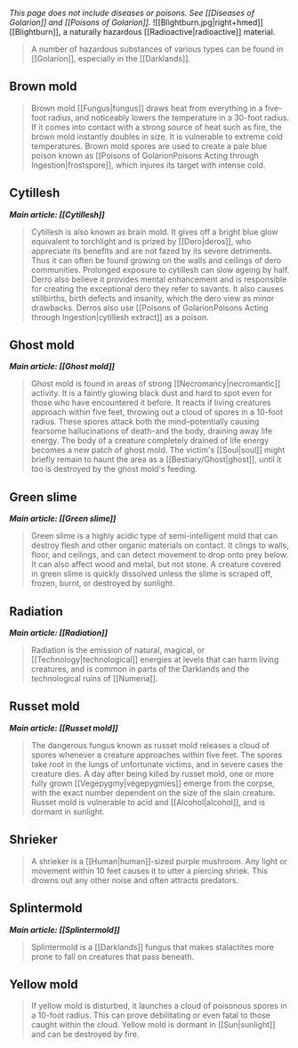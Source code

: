 *This page does not include diseases or poisons. See [[Diseases of Golarion]] and [[Poisons of Golarion]].*
![[Blightburn.jpg|right+hmed]] 
 [[Blightburn]], a naturally hazardous [[Radioactive|radioactive]] material.
> A number of hazardous substances of various types can be found in [[Golarion]], especially in the [[Darklands]].



## Brown mold

> Brown mold [[Fungus|fungus]] draws heat from everything in a five-foot radius, and noticeably lowers the temperature in a 30-foot radius. If it comes into contact with a strong source of heat such as fire, the brown mold instantly doubles in size. It is vulnerable to extreme cold temperatures.
> Brown mold spores are used to create a pale blue poison known as [[Poisons of GolarionPoisons Acting through Ingestion|frostspore]], which injures its target with intense cold.


## Cytillesh

***Main article: [[Cytillesh]]***
> Cytillesh is also known as brain mold. It gives off a bright blue glow equivalent to torchlight and is prized by [[Dero|deros]], who appreciate its benefits and are not fazed by its severe detriments. Thus it can often be found growing on the walls and ceilings of dero communities.
> Prolonged exposure to cytillesh can slow ageing by half. Derro also believe it provides mental enhancement and is responsible for creating the exceptional dero they refer to savants. It also causes stillbirths, birth defects and insanity, which the dero view as minor drawbacks.
> Derros also use [[Poisons of GolarionPoisons Acting through Ingestion|cytillesh extract]] as a poison.


## Ghost mold

***Main article: [[Ghost mold]]***
> Ghost mold is found in areas of strong [[Necromancy|necromantic]] activity. It is a faintly glowing black dust and hard to spot even for those who have encountered it before.
> It reacts if living creatures approach within five feet, throwing out a cloud of spores in a 10-foot radius. These spores attack both the mind–potentially causing fearsome hallucinations of death-and the body, draining away life energy.
> The body of a creature completely drained of life energy becomes a new patch of ghost mold. The victim's [[Soul|soul]] might briefly remain to haunt the area as a [[Bestiary/Ghost|ghost]], until it too is destroyed by the ghost mold's feeding.


## Green slime

***Main article: [[Green slime]]***
> Green slime is a highly acidic type of semi-intelligent mold that can destroy flesh and other organic materials on contact. It clings to walls, floor, and ceilings, and can detect movement to drop onto prey below. It can also affect wood and metal, but not stone. A creature covered in green slime is quickly dissolved unless the slime is scraped off, frozen, burnt, or destroyed by sunlight.


## Radiation

***Main article: [[Radiation]]***
> Radiation is the emission of natural, magical, or [[Technology|technological]] energies at levels that can harm living creatures, and is common in parts of the Darklands and the technological ruins of [[Numeria]].


## Russet mold

***Main article: [[Russet mold]]***
> The dangerous fungus known as russet mold releases a cloud of spores whenever a creature approaches within five feet. The spores take root in the lungs of unfortunate victims, and in severe cases the creature dies. A day after being killed by russet mold, one or more fully grown [[Vegepygmy|vegepygmies]] emerge from the corpse, with the exact number dependent on the size of the slain creature.
> Russet mold is vulnerable to acid and [[Alcohol|alcohol]], and is dormant in sunlight.


## Shrieker

> A shrieker is a [[Human|human]]-sized purple mushroom. Any light or movement within 10 feet causes it to utter a piercing shriek. This drowns out any other noise and often attracts predators.


## Splintermold

***Main article: [[Splintermold]]***
> Splintermold is a [[Darklands]] fungus that makes stalactites more prone to fall on creatures that pass beneath.


## Yellow mold

> If yellow mold is disturbed, it launches a cloud of poisonous spores in a 10-foot radius. This can prove debilitating or even fatal to those caught within the cloud. Yellow mold is dormant in [[Sun|sunlight]] and can be destroyed by fire.







